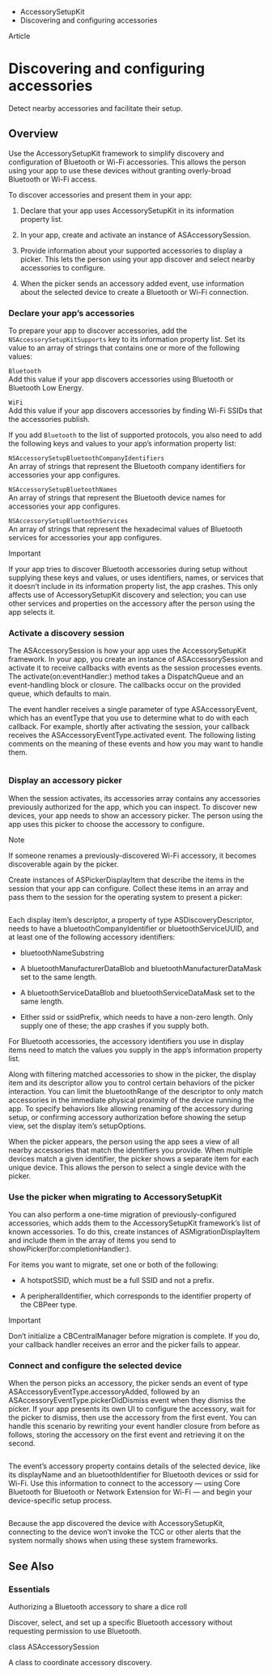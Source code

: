 

- AccessorySetupKit
-  Discovering and configuring accessories 

Article

# Discovering and configuring accessories

Detect nearby accessories and facilitate their setup.

## Overview

Use the AccessorySetupKit framework to simplify discovery and configuration of Bluetooth or Wi-Fi accessories. This allows the person using your app to use these devices without granting overly-broad Bluetooth or Wi-Fi access.

To discover accessories and present them in your app:

1.  Declare that your app uses AccessorySetupKit in its information property list.

2.  In your app, create and activate an instance of ASAccessorySession.

3.  Provide information about your supported accessories to display a picker. This lets the person using your app discover and select nearby accessories to configure.

4.  When the picker sends an accessory added event, use information about the selected device to create a Bluetooth or Wi-Fi connection.

### Declare your app’s accessories

To prepare your app to discover accessories, add the `NSAccessorySetupKitSupports` key to its information property list. Set its value to an array of strings that contains one or more of the following values:

`Bluetooth`  
Add this value if your app discovers accessories using Bluetooth or Bluetooth Low Energy.

`WiFi`  
Add this value if your app discovers accessories by finding Wi-Fi SSIDs that the accessories publish.

If you add `Bluetooth` to the list of supported protocols, you also need to add the following keys and values to your app’s information property list:

`NSAccessorySetupBluetoothCompanyIdentifiers`  
An array of strings that represent the Bluetooth company identifiers for accessories your app configures.

`NSAccessorySetupBluetoothNames`  
An array of strings that represent the Bluetooth device names for accessories your app configures.

`NSAccessorySetupBluetoothServices`  
An array of strings that represent the hexadecimal values of Bluetooth services for accessories your app configures.

Important

If your app tries to discover Bluetooth accessories during setup without supplying these keys and values, or uses identifiers, names, or services that it doesn’t include in its information property list, the app crashes. This only affects use of AccessorySetupKit discovery and selection; you can use other services and properties on the accessory after the person using the app selects it.

### Activate a discovery session

The ASAccessorySession is how your app uses the AccessorySetupKit framework. In your app, you create an instance of ASAccessorySession and activate it to receive callbacks with events as the session processes events. The activate(on:eventHandler:) method takes a DispatchQueue and an event-handling block or closure. The callbacks occur on the provided queue, which defaults to main.

The event handler receives a single parameter of type ASAccessoryEvent, which has an eventType that you use to determine what to do with each callback. For example, shortly after activating the session, your callback receives the ASAccessoryEventType.activated event. The following listing comments on the meaning of these events and how you may want to handle them.

```
```

### Display an accessory picker

When the session activates, its accessories array contains any accessories previously authorized for the app, which you can inspect. To discover new devices, your app needs to show an accessory picker. The person using the app uses this picker to choose the accessory to configure.

Note

If someone renames a previously-discovered Wi-Fi accessory, it becomes discoverable again by the picker.

Create instances of ASPickerDisplayItem that describe the items in the session that your app can configure. Collect these items in an array and pass them to the session for the operating system to present a picker:

```
```

Each display item’s descriptor, a property of type ASDiscoveryDescriptor, needs to have a bluetoothCompanyIdentifier or bluetoothServiceUUID, and at least one of the following accessory identifiers:

- bluetoothNameSubstring

- A bluetoothManufacturerDataBlob and bluetoothManufacturerDataMask set to the same length.

- A bluetoothServiceDataBlob and bluetoothServiceDataMask set to the same length.

- Either ssid or ssidPrefix, which needs to have a non-zero length. Only supply one of these; the app crashes if you supply both.

For Bluetooth accessories, the accessory identifiers you use in display items need to match the values you supply in the app’s information property list.

Along with filtering matched accessories to show in the picker, the display item and its descriptor allow you to control certain behaviors of the picker interaction. You can limit the bluetoothRange of the descriptor to only match accessories in the immediate physical proximity of the device running the app. To specify behaviors like allowing renaming of the accessory during setup, or confirming accessory authorization before showing the setup view, set the display item’s setupOptions.

When the picker appears, the person using the app sees a view of all nearby accessories that match the identifiers you provide. When multiple devices match a given identifier, the picker shows a separate item for each unique device. This allows the person to select a single device with the picker.

### Use the picker when migrating to AccessorySetupKit

You can also perform a one-time migration of previously-configured accessories, which adds them to the AccessorySetupKit framework’s list of known accessories. To do this, create instances of ASMigrationDisplayItem and include them in the array of items you send to showPicker(for:completionHandler:).

For items you want to migrate, set one or both of the following:

- A hotspotSSID, which must be a full SSID and not a prefix.

- A peripheralIdentifier, which corresponds to the identifier property of the CBPeer type.

Important

Don’t initialize a CBCentralManager before migration is complete. If you do, your callback handler receives an error and the picker fails to appear.

### Connect and configure the selected device

When the person picks an accessory, the picker sends an event of type ASAccessoryEventType.accessoryAdded, followed by an ASAccessoryEventType.pickerDidDismiss event when they dismiss the picker. If your app presents its own UI to configure the accessory, wait for the picker to dismiss, then use the accessory from the first event. You can handle this scenario by rewriting your event handler closure from before as follows, storing the accessory on the first event and retrieving it on the second.

```
```

The event’s accessory property contains details of the selected device, like its displayName and an bluetoothIdentifier for Bluetooth devices or ssid for Wi-Fi. Use this information to connect to the accessory — using Core Bluetooth for Bluetooth or Network Extension for Wi-Fi — and begin your device-specific setup process.

```
```

Because the app discovered the device with AccessorySetupKit, connecting to the device won’t invoke the TCC or other alerts that the system normally shows when using these system frameworks.

## See Also

### Essentials

Authorizing a Bluetooth accessory to share a dice roll

Discover, select, and set up a specific Bluetooth accessory without requesting permission to use Bluetooth.

class ASAccessorySession

A class to coordinate accessory discovery.

